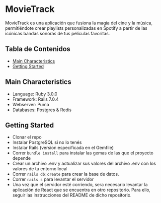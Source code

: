 # MovieTrack

MovieTrack es una aplicación que fusiona la magia del cine y la música, permitiéndote crear playlists personalizadas en Spotify a partir de las icónicas bandas sonoras de tus películas favoritas.


## Tabla de Contenidos

- [Main Characteristics](#main-characteristics)
- [Getting Started](#getting-started)

## Main Characteristics

- Language: Ruby 3.0.0
- Framework: Rails 7.0.4
- Webserver: Puma
- Databases: Postgres & Redis


## Getting Started

- Clonar el repo
- Instalar PostgreSQL si no lo tenés
- Instalar Rails (version especificada en el Gemfile)
- Correr `bundle install` para instalar las gemas de las que el proyecto depende
- Crear un archivo .env y actualizar sus valores del archivo .env con los valores de tu entorno local
- Correr `rails db:create` para crear la base de datos.
- Correr `rails s` para levantar el servidor
- Una vez que el servidor esté corriendo, sera necesario levantar la aplicación de React que se encuentra en otro repositorio. Para ello, seguir las instrucciones del README de dicho repositorio.
